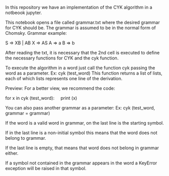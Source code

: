 In this repository we have an implementation of the CYK algorithm in a notbeook jupyter.

This notebook opens a file called grammar.txt where the desired grammar for CYK should be.
The grammar is assumed to be in the normal form of Chomsky.
Grammar example:

S => XB | AB
X => AS
A => a
B => b

After reading the txt, it is necessary that the 2nd cell is executed to define the necessary functions for CYK and
the cyk function.

To execute the algorithm in a word just call the function cyk passing the word as a parameter.
Ex: cyk (test_word)
This function returns a list of lists, each of which lists represents one line of the derivation.

Preview:
For a better view, we recommend the code:

for x in cyk (test_word):
    print (x)

You can also pass another grammar as a parameter:
Ex: cyk (test_word, grammar = grammar)

If the word is a valid word in grammar, on the last line is the starting symbol.

If in the last line is a non-initial symbol this means that the word does not belong to grammar.

If the last line is empty, that means that word does not belong in grammar either.

If a symbol not contained in the grammar appears in the word a KeyError exception will be raised in that symbol.
